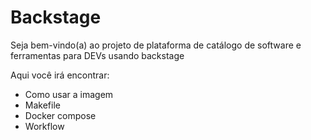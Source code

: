 # Backstage

Seja bem-vindo(a) ao projeto de plataforma de catálogo de software e ferramentas para DEVs usando backstage

Aqui você irá encontrar:

- Como usar a imagem
- Makefile
- Docker compose
- Workflow
